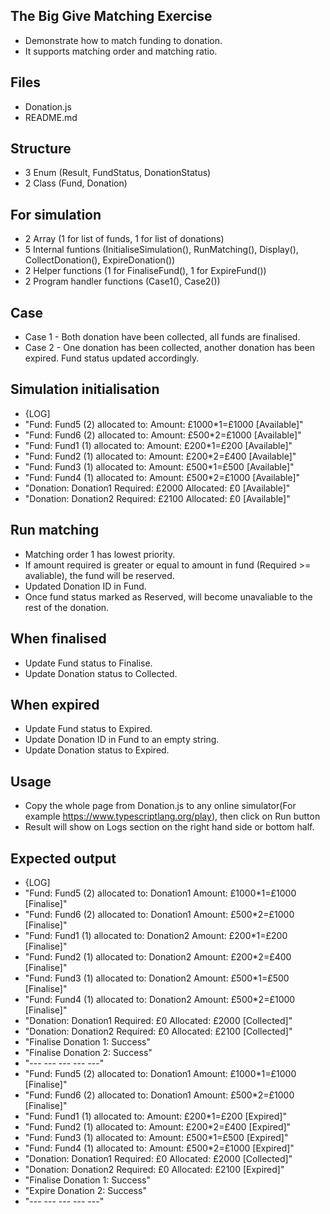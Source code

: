 The Big Give Matching Exercise
---------

* Demonstrate how to match funding to donation.
* It supports matching order and matching ratio.

Files
---------

* Donation.js
* README.md

Structure
---------

* 3 Enum (Result, FundStatus, DonationStatus)
* 2 Class (Fund, Donation)

For simulation
---------

* 2 Array (1 for list of funds, 1 for list of donations)
* 5 Internal funtions (InitialiseSimulation(), RunMatching(), Display(), CollectDonation(), ExpireDonation())
* 2 Helper functions (1 for FinaliseFund(), 1 for ExpireFund())
* 2 Program handler functions (Case1(), Case2())

Case
---------

* Case 1 - Both donation have been collected, all funds are finalised.
* Case 2 - One donation has been collected, another donation has been expired. Fund status updated accordingly.

Simulation initialisation
---------

* {LOG]
* "Fund: Fund5 (2) allocated to:  Amount: £1000*1=£1000 [Available]" 
* "Fund: Fund6 (2) allocated to:  Amount: £500*2=£1000 [Available]" 
* "Fund: Fund1 (1) allocated to:  Amount: £200*1=£200 [Available]" 
* "Fund: Fund2 (1) allocated to:  Amount: £200*2=£400 [Available]" 
* "Fund: Fund3 (1) allocated to:  Amount: £500*1=£500 [Available]" 
* "Fund: Fund4 (1) allocated to:  Amount: £500*2=£1000 [Available]" 
* "Donation: Donation1 Required: £2000 Allocated: £0 [Available]" 
* "Donation: Donation2 Required: £2100 Allocated: £0 [Available]" 


Run matching
---------

* Matching order 1 has lowest priority.
* If amount required is greater or equal to amount in fund (Required >= avaliable), the fund will be reserved.
* Updated Donation ID in Fund.
* Once fund status marked as Reserved, will become unavaliable to the rest of the donation.

When finalised
---------

* Update Fund status to Finalise.
* Update Donation status to Collected.

When expired
---------

* Update Fund status to Expired.
* Update Donation ID in Fund to an empty string.
* Update Donation status to Expired.

Usage
---------

* Copy the whole page from Donation.js to any online simulator(For example https://www.typescriptlang.org/play), then click on Run button
* Result will show on Logs section on the right hand side or bottom half.

Expected output
---------

* {LOG]
* "Fund: Fund5 (2) allocated to: Donation1 Amount: £1000*1=£1000 [Finalise]" 
* "Fund: Fund6 (2) allocated to: Donation1 Amount: £500*2=£1000 [Finalise]" 
* "Fund: Fund1 (1) allocated to: Donation2 Amount: £200*1=£200 [Finalise]" 
* "Fund: Fund2 (1) allocated to: Donation2 Amount: £200*2=£400 [Finalise]" 
* "Fund: Fund3 (1) allocated to: Donation2 Amount: £500*1=£500 [Finalise]" 
* "Fund: Fund4 (1) allocated to: Donation2 Amount: £500*2=£1000 [Finalise]" 
* "Donation: Donation1 Required: £0 Allocated: £2000 [Collected]" 
* "Donation: Donation2 Required: £0 Allocated: £2100 [Collected]" 
* "Finalise Donation 1: Success" 
* "Finalise Donation 2: Success" 
* "---   ---   ---   ---   ---" 
* "Fund: Fund5 (2) allocated to: Donation1 Amount: £1000*1=£1000 [Finalise]" 
* "Fund: Fund6 (2) allocated to: Donation1 Amount: £500*2=£1000 [Finalise]" 
* "Fund: Fund1 (1) allocated to:  Amount: £200*1=£200 [Expired]" 
* "Fund: Fund2 (1) allocated to:  Amount: £200*2=£400 [Expired]" 
* "Fund: Fund3 (1) allocated to:  Amount: £500*1=£500 [Expired]" 
* "Fund: Fund4 (1) allocated to:  Amount: £500*2=£1000 [Expired]" 
* "Donation: Donation1 Required: £0 Allocated: £2000 [Collected]" 
* "Donation: Donation2 Required: £0 Allocated: £2100 [Expired]" 
* "Finalise Donation 1: Success" 
* "Expire Donation 2: Success" 
* "---   ---   ---   ---   ---" 
